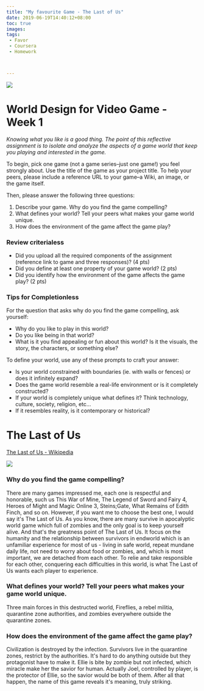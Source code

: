 ```yaml
---
title: "My favourite Game - The Last of Us"
date: 2019-06-19T14:40:12+08:00
toc: true
images:
tags:
 - Favor
 - Coursera
 - Homework



---
```


![](/TLoU-Ellie-Header.jpg)

# World Design for Video Game - Week 1

*Knowing what you like is a good thing. The point of this reflective assignment is to isolate and analyze the aspects of a game world that keep you playing and interested in the game.*

To begin, pick one game (not a game series–just one game!) you feel strongly about. Use the title of the game as your project title. To help your peers, please include a reference URL to your game–a Wiki, an image, or the game itself.

Then, please answer the following three questions:

1. Describe your game. Why do you find the game compelling?
2. What defines your world? Tell your peers what makes your game world unique.
3. How does the environment of the game affect the game play?

### Review criterialess 

- Did you upload all the required components of the assignment (reference link to game and three responses)? (4 pts)
- Did you define at least one property of your game world? (2 pts)
- Did you identify how the environment of the game affects the game play? (2 pts)

### Tips for Completionless 

For the question that asks why do you find the game compelling, ask yourself:

- Why do you like to play in this world?
- Do you like being in that world?
- What is it you find appealing or fun about this world? Is it the visuals, the story, the characters, or something else?

To define your world, use any of these prompts to craft your answer:

- Is your world constrained with boundaries (ie. with walls or fences) or does it infinitely expand?
- Does the game world resemble a real-life environment or is it completely constructed?
- If your world is completely unique what defines it? Think technology, culture, society, religion, etc…
- If it resembles reality, is it contemporary or historical?

# The Last of Us

[The Last of Us - Wikipedia](https://en.wikipedia.org/wiki/The_Last_of_Us)

![](https://upload.wikimedia.org/wikipedia/en/4/46/Video_Game_Cover_-_The_Last_of_Us.jpg)

### Why do you find the game compelling?

There are many games impressed me, each one is respectful and honorable, such us This War of Mine, The Legend of Sword and Fairy 4, Heroes of Might and Magic Online 3, Steins;Gate, What Remains of Edith Finch, and so on. However, if you want me to choose the best one, I would say it's The Last of Us. As you know, there are many survive in apocalyptic world game which full of zombies and the only goal is to keep yourself alive. And that's the greatness point of The Last of Us. It focus on the humanity and the relationship between survivors in endworld which is an unfamiliar experience for most of us - living in safe world, repeat mundane daily life, not need to worry about food or zombies, and, which is most important, we are detached from each other. To relie and take responsible for each other, conquering each difficulties in this world, is what The Last of Us wants each player to experience.

### What defines your world? Tell your peers what makes your game world unique.

Three main forces in this destructed world, Fireflies, a rebel militia, quarantine zone authorities, and zombies everywhere outside the quarantine zones.

### How does the environment of the game affect the game play?

Civilization is destroyed by the infection. Survivors live in the quarantine zones, restrict by the authorities. It's hard to do anything outside but they protagonist have to make it. Ellie is bite by zombie but not infected, which miracle make her the savior for human. Actually Joel, controlled by player, is the protector of Ellie, so the savior would be both of them. After all that happen, the name of this game reveals it's meaning, truly striking.